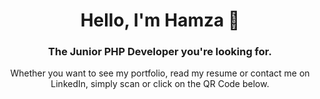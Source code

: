 <h1 align="center">Hello, I'm Hamza 👋</h1>
<h3 align="center">The Junior PHP Developer you're looking for.</h3>
<p align="center"> Whether you want to see my portfolio, read my resume or contact me on LinkedIn, simply scan or click on the QR Code below. </p>
<p align="center"> 
 <a href="https://linktr.ee/16h16"><img style="border-radius:5px;" src="https://zupimages.net/up/22/45/ny76.png" alt="" /></a>
</p>
